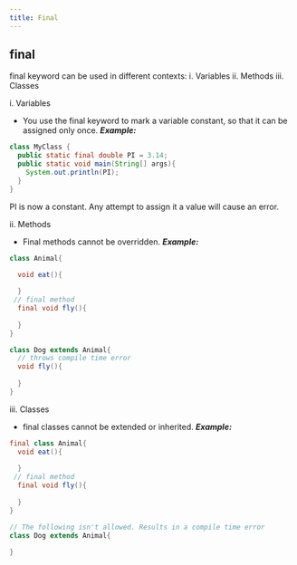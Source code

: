 ```yaml
---
title: Final
---
```


## final
final keyword can be used in different contexts:
i. Variables
ii. Methods
iii. Classes

i. Variables
- You use the final keyword to mark a variable constant, so that it can be assigned only once.
***Example:***
```java
class MyClass {
  public static final double PI = 3.14;
  public static void main(String[] args){
    System.out.println(PI);
  }
}
```
PI is now a constant. Any attempt to assign it a value will cause an error.

ii. Methods
- Final methods cannot be overridden.
***Example:***
```java
class Animal{

  void eat(){
  
  }
 // final method 
  final void fly(){
  
  }
}

class Dog extends Animal{
  // throws compile time error
  void fly(){
  
  }
}
```

iii. Classes
- final classes cannot be extended or inherited.
***Example:***
```java
final class Animal{ 
  void eat(){
  
  }
 // final method 
  final void fly(){
  
  }
}

// The following isn't allowed. Results in a compile time error
class Dog extends Animal{
 
}
```
